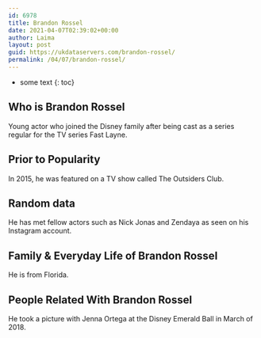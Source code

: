```yaml
---
id: 6978
title: Brandon Rossel
date: 2021-04-07T02:39:02+00:00
author: Laima
layout: post
guid: https://ukdataservers.com/brandon-rossel/
permalink: /04/07/brandon-rossel/
---
```


* some text
{: toc}


## Who is Brandon Rossel
                  
                  
                  
Young actor who joined the Disney family after being cast as a series regular for the TV series Fast Layne. 
                  
              
            
              
            
                
                
                
## Prior to Popularity
                  
                  
                  
In 2015, he was featured on a TV show called The Outsiders Club. 
                  
              
            
              
            
                
                
                
## Random data
                  
                  
                  
He has met fellow actors such as Nick Jonas and Zendaya as seen on his Instagram account. 
                  
              
            
              
            
                
                
                
## Family & Everyday Life of Brandon Rossel
                  
                  
                  
He is from Florida. 
                  
              
            
              
            
                
                
                
## People Related With Brandon Rossel
                  
                  
                  
He took a picture with Jenna Ortega at the Disney Emerald Ball in March of 2018. 
                  
              
            
              
            
                
              
            
              
              
            
            
              
            
          
          
          